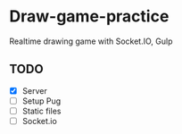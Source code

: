 # Draw-game-practice

Realtime drawing game with Socket.IO, Gulp

## TODO

- [x] Server
- [ ] Setup Pug
- [ ] Static files
- [ ] Socket.io
